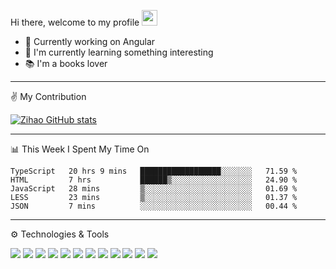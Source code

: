 Hi there, welcome to my profile <img src="https://c.tenor.com/AUHgwWxTw14AAAAi/dm4uz3-foekoe.gif" width="25px" style="max-width:100%;">

<ul>
  <li>🔨 Currently working on Angular</li>
  <li>🌱 I'm currently learning something interesting</li>
  <li>📚 I'm a books lover</li>
</ul> 

---
✌️ My Contribution

[![Zihao GitHub stats](https://github-readme-stats.vercel.app/api?username=Pulsifi-ZiHao&count_private=true&show_icons=true&hide_title=true)](https://github.com/Pulsifi-ZiHao/github-readme-stats)

---
📊 This Week I Spent My Time On

<!--START_SECTION:waka-->

```text
TypeScript   20 hrs 9 mins   ██████████████████░░░░░░░   71.59 %
HTML         7 hrs           ██████▒░░░░░░░░░░░░░░░░░░   24.90 %
JavaScript   28 mins         ▒░░░░░░░░░░░░░░░░░░░░░░░░   01.69 %
LESS         23 mins         ▒░░░░░░░░░░░░░░░░░░░░░░░░   01.37 %
JSON         7 mins          ░░░░░░░░░░░░░░░░░░░░░░░░░   00.44 %
```

<!--END_SECTION:waka-->

---
⚙️ Technologies & Tools

![](https://img.shields.io/badge/OS-Window-informational?style=flat&logo=windows&logoColor=00adef&color=2372a3)
![](https://img.shields.io/badge/OS-Window-informational?style=flat&logo=apple&logoColor=white&color=2372a3)
![](https://img.shields.io/badge/Editor-VSCode-informational?style=flat&logo=visualstudiocode&logoColor=0078d7&color=2372a3)
![](https://img.shields.io/badge/Editor-Intellij-informational?style=flat&logo=intellijidea&logoColor=white&color=2372a3)
![](https://img.shields.io/badge/Code-TypeScript-informational?style=flat&logo=typescript&logoColor=007acc&color=2372a3)
![](https://img.shields.io/badge/Code-JavaScript-informational?style=flat&logo=javascript&logoColor=f0db4f&color=2372a3)
![](https://img.shields.io/badge/Code-HTML5-informational?style=flat&logo=html5&logoColor=e34c26&color=2372a3)
![](https://img.shields.io/badge/Code-Sass-informational?style=flat&logo=sass&logoColor=cc6699&color=2372a3)
![](https://img.shields.io/badge/Code-Angular-informational?style=flat&logo=angular&logoColor=white&color=2372a3)
![](https://img.shields.io/badge/Code-Ionic-informational?style=flat&logo=ionic&logoColor=498AFF&color=2372a3)
![](https://img.shields.io/badge/Code-Flutter-informational?style=flat&logo=flutter&logoColor=white&color=2372a3)
![](https://img.shields.io/badge/Code-GDP-informational?style=flat&logo=googlecloud&logoColor=white&color=2372a3)

<!-- ---
💡 Most Used Language

[![Top Langs](https://github-readme-stats.vercel.app/api/top-langs/?username=Pulsifi-ZiHao&layout=compact&langs_count=8&hide_title=true)](https://github.com/Pulsifi-ZiHao/github-readme-stats)

---
📊 My Weekly Works

[![Zihao's wakatime stats](https://github-readme-stats.vercel.app/api/wakatime?username=zihao&hide_title=true)](https://github.com/Pulsifi-ZiHao/github-readme-stats) -->



